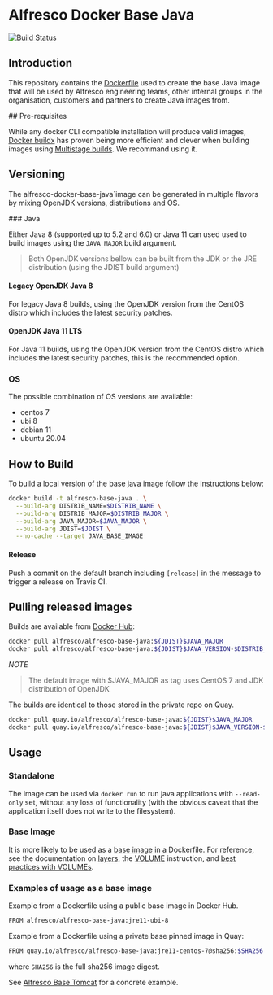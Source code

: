 # Alfresco Docker Base Java

[![Build Status](https://travis-ci.com/Alfresco/alfresco-docker-base-java.svg?branch=master)](https://travis-ci.com/Alfresco/alfresco-docker-base-java)

## Introduction

This repository contains the [Dockerfile](Dockerfile) used to create the base Java image that will be used by Alfresco engineering teams,
other internal groups in the organisation, customers and partners to create Java images from.

## Pre-requisites

While any docker CLI compatible installation will produce valid  images, [Docker buildx](https://docs.docker.com/buildx/working-with-buildx/) has proven being more efficient and clever when building images using [Multistage builds](https://docs.docker.com/develop/develop-images/multistage-build/). We recommand using it.

## Versioning

The alfresco-docker-base-java`image can be generated in multiple flavors by mixing OpenJDK versions, distributions and OS.

### Java 

Either Java 8 (supported up to 5.2 and 6.0) or Java 11 can used used to build images using the `JAVA_MAJOR` build argument.

> Both OpenJDK versions bellow can be built from the JDK or the JRE distribution (using the JDIST build argument)

#### Legacy OpenJDK Java 8

For legacy Java 8 builds, using the OpenJDK version from the CentOS distro which includes the latest security patches.

#### OpenJDK Java 11 LTS

For Java 11 builds, using the OpenJDK version from the CentOS distro which includes the latest security patches, this is the recommended option.

### OS

The possible combination of OS versions are available:

 * centos 7 
 * ubi 8
 * debian 11
 * ubuntu 20.04

## How to Build

To build a local version of the base java image follow the instructions below:

```bash
docker build -t alfresco-base-java . \
  --build-arg DISTRIB_NAME=$DISTRIB_NAME \
  --build-arg DISTRIB_MAJOR=$DISTRIB_MAJOR \
  --build-arg JAVA_MAJOR=$JAVA_MAJOR \
  --build-arg JDIST=$JDIST \
  --no-cache --target JAVA_BASE_IMAGE
```

#### Release

Push a commit on the default branch including `[release]` in the message to trigger a release on Travis CI.

## Pulling released images

Builds are available from [Docker Hub](https://hub.docker.com/r/alfresco/alfresco-base-java):

```bash
docker pull alfresco/alfresco-base-java:${JDIST}$JAVA_MAJOR
docker pull alfresco/alfresco-base-java:${JDIST}$JAVA_VERSION-$DISTRIB_NAME-$DISTRIB_MAJOR
```

*NOTE*

>  The default image with $JAVA_MAJOR as tag uses CentOS 7 and JDK distribution of OpenJDK

The builds are identical to those stored in the private repo on Quay.

```bash
docker pull quay.io/alfresco/alfresco-base-java:${JDIST}$JAVA_MAJOR
docker pull quay.io/alfresco/alfresco-base-java:${JDIST}$JAVA_VERSION-$DISTRIB_NAME-$DISTRIB_MAJOR
```

## Usage

### Standalone

The image can be used via `docker run` to run java applications with `--read-only` set,
without any loss of functionality (with the obvious caveat that the application itself does not write to the filesystem).

### Base Image

It is more likely to be used as a [base image](https://docs.docker.com/glossary/#base-image) in a Dockerfile.
For reference, see the documentation on [layers](https://docs.docker.com/storage/storagedriver/#container-and-layers),
the [VOLUME](https://docs.docker.com/engine/reference/builder/#volume)
instruction, and [best practices with VOLUMEs](https://docs.docker.com/develop/develop-images/dockerfile_best-practices/#volume).

### Examples of usage as a base image

Example from a Dockerfile using a public base image in Docker Hub.

```bash
FROM alfresco/alfresco-base-java:jre11-ubi-8
```

Example from a Dockerfile using a private base pinned image in Quay:

```bash
FROM quay.io/alfresco/alfresco-base-java:jre11-centos-7@sha256:$SHA256
```
where `SHA256` is the full sha256 image digest.

See [Alfresco Base Tomcat](https://github.com/Alfresco/alfresco-docker-base-tomcat/blob/master/Dockerfile) for a concrete example.

